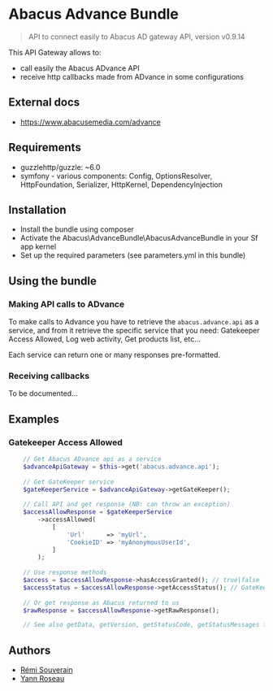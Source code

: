 Abacus Advance Bundle
=====================

> API to connect easily to Abacus AD gateway API, version v0.9.14

This API Gateway allows to:

- call easily the Abacus ADvance API
- receive http callbacks made from ADvance in some configurations


## External docs

* https://www.abacusemedia.com/advance


## Requirements

* guzzlehttp/guzzle: ~6.0
* symfony - various components: Config, OptionsResolver, HttpFoundation, Serializer, HttpKernel, DependencyInjection


## Installation

* Install the bundle using composer
* Activate the Abacus\AdvanceBundle\AbacusAdvanceBundle in your Sf app kernel
* Set up the required parameters (see parameters.yml in this bundle)


## Using the bundle
 
### Making API calls to ADvance

To make calls to Advance you have to retrieve the `abacus.advance.api` as a service, and from it retrieve the specific
service that you need: Gatekeeper Access Allowed, Log web activity, Get products list, etc...

Each service can return one or many responses pre-formatted.

### Receiving callbacks

To be documented...


## Examples

### Gatekeeper Access Allowed

````php
    // Get Abacus ADvance api as a service
    $advanceApiGateway = $this->get('abacus.advance.api');
    
    // Get GateKeeper service
    $gateKeeperService = $advanceApiGateway->getGateKeeper();
    
    // Call API and get response (NB: can throw an exception)
    $accessAllowResponse = $gateKeeperService
        ->accessAllowed(
            [
                'Url'      => 'myUrl',
                'CookieID' => 'myAnonymousUserId',
            ]
        );
    
    // Use response methods
    $access = $accessAllowResponse->hasAccessGranted(); // true|false
    $accessStatus = $accessAllowResponse->getAccessStatus(); // GateKeeper::ACCESS_GRANTED|GateKeeper::ACCESS_DENIED
    
    // Or get response as Abacus returned to us
    $rawResponse = $accessAllowResponse->getRawResponse();

    // See also getData, getVersion, getStatusCode, getStatusMessages functions
````


## Authors

* [Rémi Souverain](mailto:rsouverain@kaliop.com?subject=[Abacus\\AdvanceBundle])
* [Yann Roseau](mailto:yroseau@kaliop.com?subject=[Abacus\\AdvanceBundle])

